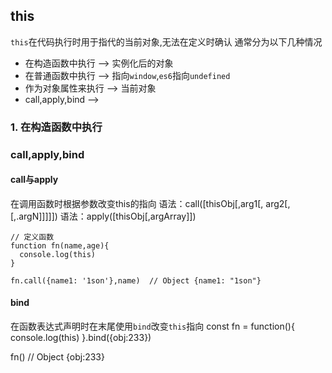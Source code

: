 ## this
`this`在代码执行时用于指代的当前对象,无法在定义时确认
通常分为以下几种情况
- 在构造函数中执行    --> 实例化后的对象
- 在普通函数中执行    --> 指向`window`,`es6`指向`undefined`
- 作为对象属性来执行  --> 当前对象
- call,apply,bind     -->  
### 1. 在构造函数中执行


### call,apply,bind

#### call与apply
在调用函数时根据参数改变this的指向
语法：call([thisObj[,arg1[, arg2[,   [,.argN]]]]]) 
语法：apply([thisObj[,argArray]]) 
```
// 定义函数
function fn(name,age){
  console.log(this)
}

fn.call({name1: '1son'},name)  // Object {name1: "1son"}
```

#### bind
在函数表达式声明时在末尾使用`bind`改变`this`指向
const fn = function(){
    console.log(this)
}.bind({obj:233})

fn()   // Object {obj:233}
